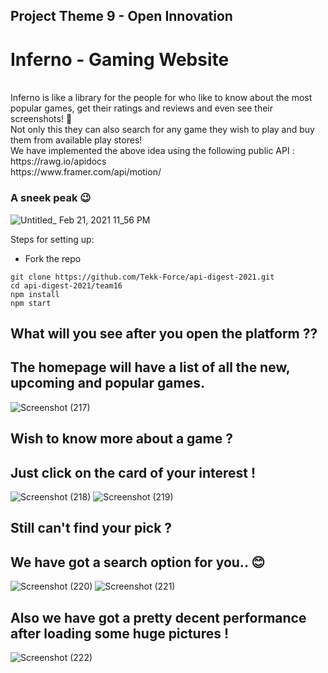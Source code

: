 ## Project Theme 9 - Open Innovation 

# Inferno - Gaming Website
<br/>
Inferno is like a library for the people for who like to know about the most popular games, get their ratings and reviews and even see their screenshots! 🤩<br/>
Not only this they can also search for any game they wish to play and buy them from available play stores!<br/>
We have implemented the above idea using the following public API : <br/>
https://rawg.io/apidocs <br/>
https://www.framer.com/api/motion/<br/>

###                                                           A sneek peak 😉<br/>
![Untitled_ Feb 21, 2021 11_56 PM](https://user-images.githubusercontent.com/48882133/108635207-3b1ac200-74a4-11eb-9f89-b7daeee36b3d.gif)
<br/>

Steps for setting up:<br/>
- Fork the repo <br/>
```
git clone https://github.com/Tekk-Force/api-digest-2021.git
cd api-digest-2021/team16
npm install 
npm start
```

## What will you see after you open the platform ?? <br/>

## The homepage will have a list of all the new, upcoming and popular games. <br/>
![Screenshot (217)](https://user-images.githubusercontent.com/48882133/108634989-a95e8500-74a2-11eb-8501-dca570934bef.png)


## Wish to know more about a game ?<br/>

## Just click on the card of your interest !<br/>
![Screenshot (218)](https://user-images.githubusercontent.com/48882133/108635057-fcd0d300-74a2-11eb-8b7e-cb59271b2586.png)
![Screenshot (219)](https://user-images.githubusercontent.com/48882133/108635059-ffcbc380-74a2-11eb-939c-41787d016d48.png)
<br/>

## Still can't find your pick ?<br/>

## We have got a search option for you.. 😊<br/>
![Screenshot (220)](https://user-images.githubusercontent.com/48882133/108635124-884a6400-74a3-11eb-8538-c23ddce41660.png)
![Screenshot (221)](https://user-images.githubusercontent.com/48882133/108635125-8b455480-74a3-11eb-84df-f78049075b5d.png)


## Also we have got a pretty decent performance after loading some huge pictures ! <br/>
![Screenshot (222)](https://user-images.githubusercontent.com/48882133/108635189-145c8b80-74a4-11eb-805d-2d01649357a3.png)

